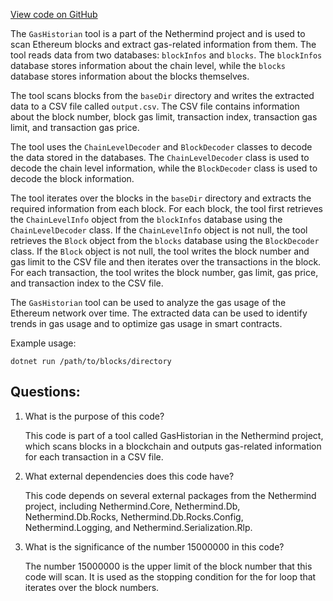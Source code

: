 [View code on GitHub](https://github.com/NethermindEth/nethermind/src/Nethermind/Nethermind.Tools.GasHistorian/Program.cs)

The `GasHistorian` tool is a part of the Nethermind project and is used to scan Ethereum blocks and extract gas-related information from them. The tool reads data from two databases: `blockInfos` and `blocks`. The `blockInfos` database stores information about the chain level, while the `blocks` database stores information about the blocks themselves. 

The tool scans blocks from the `baseDir` directory and writes the extracted data to a CSV file called `output.csv`. The CSV file contains information about the block number, block gas limit, transaction index, transaction gas limit, and transaction gas price. 

The tool uses the `ChainLevelDecoder` and `BlockDecoder` classes to decode the data stored in the databases. The `ChainLevelDecoder` class is used to decode the chain level information, while the `BlockDecoder` class is used to decode the block information. 

The tool iterates over the blocks in the `baseDir` directory and extracts the required information from each block. For each block, the tool first retrieves the `ChainLevelInfo` object from the `blockInfos` database using the `ChainLevelDecoder` class. If the `ChainLevelInfo` object is not null, the tool retrieves the `Block` object from the `blocks` database using the `BlockDecoder` class. If the `Block` object is not null, the tool writes the block number and gas limit to the CSV file and then iterates over the transactions in the block. For each transaction, the tool writes the block number, gas limit, gas price, and transaction index to the CSV file. 

The `GasHistorian` tool can be used to analyze the gas usage of the Ethereum network over time. The extracted data can be used to identify trends in gas usage and to optimize gas usage in smart contracts. 

Example usage:

```
dotnet run /path/to/blocks/directory
```
## Questions: 
 1. What is the purpose of this code?
    
    This code is part of a tool called GasHistorian in the Nethermind project, which scans blocks in a blockchain and outputs gas-related information for each transaction in a CSV file.

2. What external dependencies does this code have?
    
    This code depends on several external packages from the Nethermind project, including Nethermind.Core, Nethermind.Db, Nethermind.Db.Rocks, Nethermind.Db.Rocks.Config, Nethermind.Logging, and Nethermind.Serialization.Rlp.

3. What is the significance of the number 15000000 in this code?
    
    The number 15000000 is the upper limit of the block number that this code will scan. It is used as the stopping condition for the for loop that iterates over the block numbers.